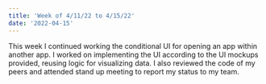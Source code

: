 ```yaml
---
title: 'Week of 4/11/22 to 4/15/22'
date: '2022-04-15'
---
```


This week I continued working the conditional UI for opening an app within another app. I worked on implementing the UI according to the UI mockups provided, reusing logic for visualizing data. I also reviewed the code of my peers and attended stand up meeting to report my status to my team.